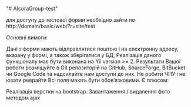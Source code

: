 "# AlcoraGroup-test" 

для доступу до тестової форми необхідно зайти по http://domain/basic/web/?r=site/test

Основні вимоги:

Дані з форми мають відправлятися поштою і на електронну адресу, вказану у формі, а також зберігатися у БД;
Реалізація даного функціоналу має бути виконана на Yii version >= 2.
Результати Вашої роботи розміщуйте в Git репозиторій на GitHub, SourceForge, BitBucket чи Google Code та надсилайте нам доступи до них.
Не робити ЧПУ і не юзати реврайти
Всі поля мають бути обов’язковими.
Є плюсом:

Реалізація верстки на bootstrap.
Завантаження / видалення фото методом ajax

